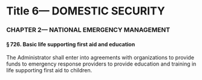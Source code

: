 
# Title 6— DOMESTIC SECURITY
### CHAPTER 2— NATIONAL EMERGENCY MANAGEMENT
#### § 726. Basic life supporting first aid and education

The Administrator shall enter into agreements with organizations to provide funds to emergency response providers to provide education and training in life supporting first aid to children.
